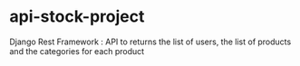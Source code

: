 # api-stock-project
Django Rest Framework : API to returns the list of users, the list of products and the categories for each product
